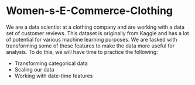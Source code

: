 # Women-s-E-Commerce-Clothing

We are a data scientist at a clothing company and are working with a data set of customer reviews. This dataset is originally from Kaggle and has a lot of potential for various machine learning purposes. We are tasked with transforming some of these features to make the data more useful for analysis. To do this, we will have time to practice the following:

- Transforming categorical data
- Scaling our data
- Working with date-time features
